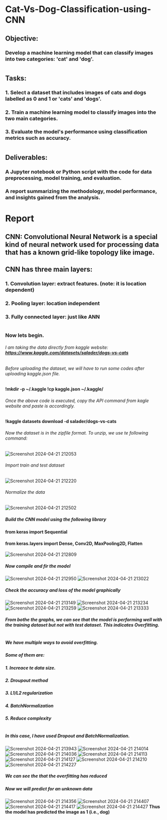 # Cat-Vs-Dog-Classification-using-CNN

## Objective:
### Develop a machine learning model that can classify images into two categories: 'cat' and 'dog'.
#
## Tasks:
### 1. Select a dataset that includes images of cats and dogs labelled as 0 and 1 or 'cats' and 'dogs'.
### 2. Train a machine learning model to classify images into the two main categories.
### 3. Evaluate the model's performance using classification metrics such as accuracy.
#
## Deliverables:
### A Jupyter notebook or Python script with the code for data preprocessing, model training, and evaluation.
### A report summarizing the methodology, model performance, and insights gained from the analysis.
#
#
#
# Report
## CNN: Convolutional Neural Network is a special kind of neural network used for processing data that has a known grid-like topology like image.
## CNN has three main layers:
### 1. Convolution layer: extract features. (note: it is location dependent)
### 2. Pooling layer: location independent
### 3. Fully connected layer: just like ANN
#
#
### Now lets begin.
###### I am taking the data directly from kaggle website: **https://www.kaggle.com/datasets/salader/dogs-vs-cats**
###### Before uploading the dataset, we will have to run some codes after uploading kaggle.json file.
**!mkdir -p ~/.kaggle
  !cp kaggle.json ~/.kaggle/**
###### Once the above code is executed, copy the API command from kagle website and paste is accordingly.
**!kaggle datasets download -d salader/dogs-vs-cats**
###### Now the dataset is in the zipfile format. To unzip, we use te following command:
![Screenshot 2024-04-21 212053](https://github.com/SuhaniAS/Cat-Vs-Dog-Classification-using-CNN/assets/137792301/e19b0cdd-dbe5-4e0b-8735-a9033dba3084)
###### Import train and test dataset
![Screenshot 2024-04-21 212220](https://github.com/SuhaniAS/Cat-Vs-Dog-Classification-using-CNN/assets/137792301/20df148e-6637-4c32-822b-6948a691838c)
###### Normalize the data
![Screenshot 2024-04-21 212502](https://github.com/SuhaniAS/Cat-Vs-Dog-Classification-using-CNN/assets/137792301/7c0582d4-6f73-4b63-b449-c69189e6657a)
##### Build the CNN model using the following library
#### **from keras import Sequential**
#### **from keras.layers import Dense, Conv2D, MaxPooling2D, Flatten**
![Screenshot 2024-04-21 212809](https://github.com/SuhaniAS/Cat-Vs-Dog-Classification-using-CNN/assets/137792301/01f85a3e-fea9-4ccf-bac7-c8f8d9f450c5)
##### Now compile and fir the model
![Screenshot 2024-04-21 212950](https://github.com/SuhaniAS/Cat-Vs-Dog-Classification-using-CNN/assets/137792301/11f57d98-4dd3-4b66-bc46-0f0c28fcc69c)
![Screenshot 2024-04-21 213022](https://github.com/SuhaniAS/Cat-Vs-Dog-Classification-using-CNN/assets/137792301/3fc254ed-3cce-41c9-b699-c9b60569e92b)
##### Check the accuracy and loss of the model graphically
![Screenshot 2024-04-21 213149](https://github.com/SuhaniAS/Cat-Vs-Dog-Classification-using-CNN/assets/137792301/54a6a10c-78cf-4f5f-899a-fc4abe6e58d5)
![Screenshot 2024-04-21 213234](https://github.com/SuhaniAS/Cat-Vs-Dog-Classification-using-CNN/assets/137792301/b7ac74d6-54a7-42d0-bb60-b286876d8663)
![Screenshot 2024-04-21 213259](https://github.com/SuhaniAS/Cat-Vs-Dog-Classification-using-CNN/assets/137792301/3d79c68f-92e3-4f1d-abf0-f82c7afcf214)
![Screenshot 2024-04-21 213333](https://github.com/SuhaniAS/Cat-Vs-Dog-Classification-using-CNN/assets/137792301/4ae55345-e52e-42f4-aa59-6f12dc99fff5)
##### From bothe the graphs, we can see that the model is performing well with the training dataset but not with test dataset. This indicates **Overfitting**.
#
##### We have multiple ways to avoid overfitting.
##### Some of them are:
##### 1. Increace te data size.
##### 2. Droupout method
##### 3. L1/L2 regularization
##### 4. BatchNormalization
##### 5. Reduce complexity
#
##### In this case, I have used *Dropout* and *BatchNormalization*.
![Screenshot 2024-04-21 213943](https://github.com/SuhaniAS/Cat-Vs-Dog-Classification-using-CNN/assets/137792301/9af676bf-845d-4870-91ac-f3ac28356756)
![Screenshot 2024-04-21 214014](https://github.com/SuhaniAS/Cat-Vs-Dog-Classification-using-CNN/assets/137792301/d3b2cbb7-bb58-418c-a420-69a19023498d)
![Screenshot 2024-04-21 214036](https://github.com/SuhaniAS/Cat-Vs-Dog-Classification-using-CNN/assets/137792301/d558188c-896a-49bd-bf69-d1f68e4d9fd2)
![Screenshot 2024-04-21 214113](https://github.com/SuhaniAS/Cat-Vs-Dog-Classification-using-CNN/assets/137792301/b70833c2-aed6-4edf-bde6-027ff6b9a04b)
![Screenshot 2024-04-21 214127](https://github.com/SuhaniAS/Cat-Vs-Dog-Classification-using-CNN/assets/137792301/cb4b3598-b59c-4b78-b4ab-91429b8878f8)
![Screenshot 2024-04-21 214210](https://github.com/SuhaniAS/Cat-Vs-Dog-Classification-using-CNN/assets/137792301/62461079-d419-4786-a9b3-0ffc3f1472d6)
![Screenshot 2024-04-21 214227](https://github.com/SuhaniAS/Cat-Vs-Dog-Classification-using-CNN/assets/137792301/afa998ee-9609-41b0-9fcd-ee8b41ed6da5)
##### **We can see the that the overfitting has reduced**
##### Now we will predict for an unknown data
![Screenshot 2024-04-21 214356](https://github.com/SuhaniAS/Cat-Vs-Dog-Classification-using-CNN/assets/137792301/fd60ea67-eda3-43fc-bd9d-ba8c391ba3d3)
![Screenshot 2024-04-21 214407](https://github.com/SuhaniAS/Cat-Vs-Dog-Classification-using-CNN/assets/137792301/3dd44282-b755-487e-adb4-d454817c4d78)
![Screenshot 2024-04-21 214417](https://github.com/SuhaniAS/Cat-Vs-Dog-Classification-using-CNN/assets/137792301/53530267-bba2-41aa-9e96-5e6dd02e5a41)
![Screenshot 2024-04-21 214427](https://github.com/SuhaniAS/Cat-Vs-Dog-Classification-using-CNN/assets/137792301/341f1c84-e3bd-41c9-8417-f81a9a9aa6bf)
**Thus the model has predicted the image as 1 (i.e., dog)**
